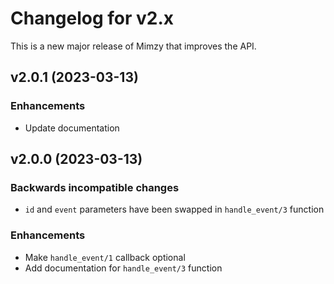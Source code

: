 # Changelog for v2.x

This is a new major release of Mimzy that improves the API.

## v2.0.1 (2023-03-13)

### Enhancements

  * Update documentation

## v2.0.0 (2023-03-13)

### Backwards incompatible changes

  * `id` and `event` parameters have been swapped in `handle_event/3` function

### Enhancements

  * Make `handle_event/1` callback optional
  * Add documentation for `handle_event/3` function
